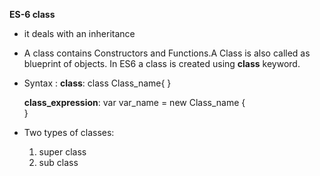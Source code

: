 **ES-6 class**
* it deals with an inheritance
* A class contains Constructors and Functions.A Class is also called as blueprint of objects. In ES6 a class is created using __class__ keyword.
* Syntax :
    __class__:
    class Class_name{
    }

    __class_expression__:
    var var_name = new Class_name {  
    }

* Two types of classes:
    1. super class
    2. sub class